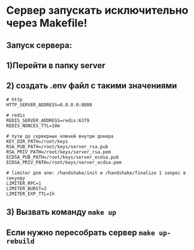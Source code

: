 # Сервер запускать исключительно через Makefile!
## Запуск сервера:
## 1)Перейти в папку server
## 2) создать .env файл с такими значениями
```
# http
HTTP_SERVER_ADDRESS=0.0.0.0:8080

# redis
REDIS_SERVER_ADDRESS=redis:6379
REDIS_NONCES_TTL=10m

# пути до серверных ключей внутри докера
KEY_DIR_PATH=/root/keys
RSA_PUB_PATH=/root/keys/server_rsa.pub
RSA_PRIV_PATH=/root/keys/server_rsa.pem
ECDSA_PUB_PATH=/root/keys/server_ecdsa.pub
ECDSA_PRIV_PATH=/root/keys/server_ecdsa.pem

# limiter для апи: /handshake/init и /handshake/finalize 1 запрос в секунду
LIMITER_RPC=1
LIMITER_BURST=2
LIMITER_EXP_TTL=1h
```
## 3) Вызвать команду ``` make up ```
## Если нужно пересобрать сервер ``` make up-rebuild ```
